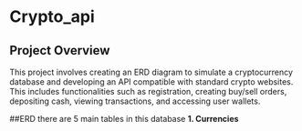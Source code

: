 # Crypto_api

## Project Overview
This project involves creating an ERD diagram to simulate a cryptocurrency database and developing an API compatible with standard crypto websites. This includes functionalities such as registration, creating buy/sell orders, depositing cash, viewing transactions, and accessing user wallets.


##ERD
there are 5 main tables in this database
**1. Currencies**
